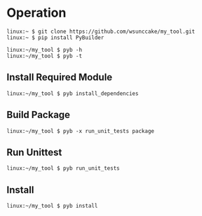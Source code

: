 # Operation


```
linux:~ $ git clone https://github.com/wsunccake/my_tool.git
linux:~ $ pip install PyBuilder
```


```
linux:~/my_tool $ pyb -h
linux:~/my_tool $ pyb -t
```


## Install Required Module

```
linux:~/my_tool $ pyb install_dependencies
```


## Build Package

```
linux:~/my_tool $ pyb -x run_unit_tests package
```


## Run Unittest

```
linux:~/my_tool $ pyb run_unit_tests
```


## Install

```
linux:~/my_tool $ pyb install
```

